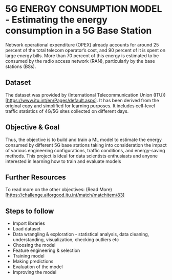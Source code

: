 # 5G ENERGY CONSUMPTION MODEL - Estimating the energy consumption in a 5G Base Station
Network operational expenditure (OPEX) already accounts for around 25 percent of the total telecom operator’s cost, and 90 percent of it is spent on large energy bills. More than 70 percent of this energy is estimated to be consumed by the radio access network (RAN), particularly by the base stations (BSs).

## Dataset
The dataset was provided by (International Telecommunication Union (ITU))[https://www.itu.int/en/Pages/default.aspx]. It has been derived from the original copy and simplified for learning purposes. It includes cell-level traffic statistics of 4G/5G sites collected on different days.

## Objective & Goal
Thus, the objective is to build and train a ML model to estimate the energy consumed by different 5G base stations taking into consideration the impact of various engineering configurations, traffic conditions, and energy-saving methods.
This project is ideal for data scientists enthusiasts and anyone interested in learning how to train and evaluate models

## Further Resources
To read more on the other objectives: (Read More)[https://challenge.aiforgood.itu.int/match/matchitem/83]

## Steps to follow
* Import libraries
* Load dataset
* Data wrangling & exploration - statistical analysis, data cleaning, understanding, visualization, checking outliers etc
* Choosing the model
* Feature engineering & selection
* Training model
* Making predictions
* Evaluation of the model
* Improving the model
